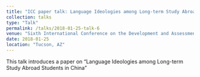 ```yaml
---
title: "ICC paper talk: Language Ideologies among Long-term Study Abroad Students in China"
collection: talks
type: "Talk"
permalink: /talks/2018-01-25-talk-6
venue: "Sixth International Conference on the Development and Assessment of Intercultural Competence (ICC)"
date: 2018-01-25
location: "Tucson, AZ"
---
```


This talk introduces a paper on “Language Ideologies among Long-term Study Abroad Students in China”
